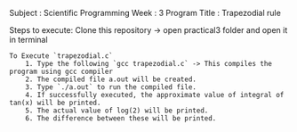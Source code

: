 Subject         : Scientific Programming
Week            : 3
Program Title   : Trapezodial rule

Steps to execute:
    Clone this repository -> open practical3 folder and open it in terminal
    
    To Execute `trapezodial.c`
        1. Type the following `gcc trapezodial.c` -> This compiles the program using gcc compiler
        2. The compiled file a.out will be created.
        3. Type `./a.out` to run the compiled file.
        4. If successfully executed, the approximate value of integral of tan(x) will be printed.
        5. The actual value of log(2) will be printed.
        6. The difference between these will be printed.